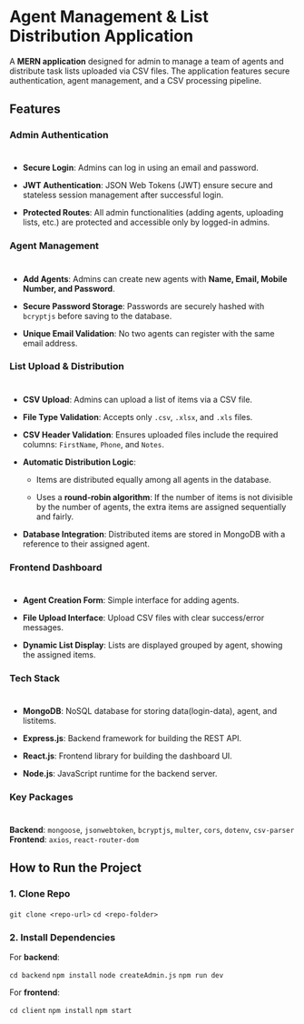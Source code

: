 # Agent Management & List Distribution Application


A **MERN application** designed for admin to manage a team of agents and distribute task lists uploaded via CSV files. The application features secure authentication, agent management, and a CSV processing pipeline.



## Features

### Admin Authentication

# 

*   **Secure Login**: Admins can log in using an email and password.
    
*   **JWT Authentication**: JSON Web Tokens (JWT) ensure secure and stateless session management after successful login.
    
*   **Protected Routes**: All admin functionalities (adding agents, uploading lists, etc.) are protected and accessible only by logged-in admins.
    

### Agent Management

# 

*   **Add Agents**: Admins can create new agents with **Name, Email, Mobile Number, and Password**.
    
*   **Secure Password Storage**: Passwords are securely hashed with `bcryptjs` before saving to the database.
    
*   **Unique Email Validation**: No two agents can register with the same email address.
    

### List Upload & Distribution

# 

*   **CSV Upload**: Admins can upload a list of items via a CSV file.
    
*   **File Type Validation**: Accepts only `.csv`, `.xlsx`, and `.xls` files.
    
*   **CSV Header Validation**: Ensures uploaded files include the required columns: `FirstName`, `Phone`, and `Notes`.
    
*   **Automatic Distribution Logic**:
    
    *   Items are distributed equally among all agents in the database.
        
    *   Uses a **round-robin algorithm**: If the number of items is not divisible by the number of agents, the extra items are assigned sequentially and fairly.
        
*   **Database Integration**: Distributed items are stored in MongoDB with a reference to their assigned agent.
    

### Frontend Dashboard

# 

*   **Agent Creation Form**: Simple interface for adding agents.
    
*   **File Upload Interface**: Upload CSV files with clear success/error messages.
    
*   **Dynamic List Display**: Lists are displayed grouped by agent, showing the assigned items.
    


### Tech Stack

#

*   **MongoDB**: NoSQL database for storing data(login-data), agent, and listitems.
    
*   **Express.js**: Backend framework for building the REST API.
    
*   **React.js**: Frontend library for building the dashboard UI.
    
*   **Node.js**: JavaScript runtime for the backend server.
    

### Key Packages

# 

**Backend**: `mongoose`, `jsonwebtoken`, `bcryptjs`, `multer`, `cors`, `dotenv`, `csv-parser`  
**Frontend**: `axios`, `react-router-dom`


## How to Run the Project

### 1\. Clone Repo
`git clone <repo-url>`
`cd <repo-folder>`

### 2\. Install Dependencies

For **backend**:
 
`cd backend`
`npm install`
`node createAdmin.js`
`npm run dev`

For **frontend**:

`cd client`
`npm install`
`npm start`
